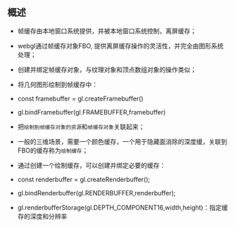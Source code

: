 ## 概述

* 帧缓存由本地窗口系统提供，并被本地窗口系统控制，离屏缓存；
* webgl通过帧缓存对象FBO, 提供离屏缓存操作的灵活性，并完全由图形系统处理；
* 创建并绑定帧缓存对象，与纹理对象和顶点数组对象的操作类似；

* 将几何图形绘制到帧缓存中：

* const framebuffer = gl.createFramebuffer()
* gl.bindFramebuffer(gl.FRAMEBUFFER,framebuffer)

* 把`绘制到帧缓存对象的资源`和`帧缓存对象`关联起来；
* 一般的三维场景，需要一个颜色缓存，一个用于隐藏面消除的深度缓，关联到FBO的缓存称为`绘制缓存`；

* 通过创建一个绘制缓存，可以创建并绑定必要的缓存：

* const renderbuffer = gl.createRenderbuffer();
* gl.bindRenderbuffer(gl.RENDERBUFFER,renderbuffer);
* gl.renderbufferStorage(gl.DEPTH_COMPONENT16,width,height)：指定缓存的深度和分辨率

##

